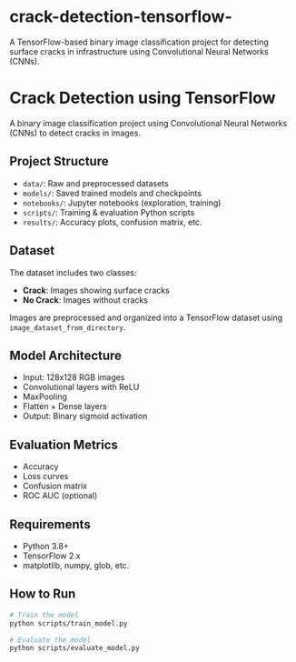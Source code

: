 # crack-detection-tensorflow-
A TensorFlow-based binary image classification project for detecting surface cracks in infrastructure using Convolutional Neural Networks (CNNs).
# Crack Detection using TensorFlow

A binary image classification project using Convolutional Neural Networks (CNNs) to detect cracks in images.

## Project Structure
- `data/`: Raw and preprocessed datasets
- `models/`: Saved trained models and checkpoints
- `notebooks/`: Jupyter notebooks (exploration, training)
- `scripts/`: Training & evaluation Python scripts
- `results/`: Accuracy plots, confusion matrix, etc.

##  Dataset
The dataset includes two classes:
- **Crack**: Images showing surface cracks
- **No Crack**: Images without cracks

Images are preprocessed and organized into a TensorFlow dataset using `image_dataset_from_directory`.

##  Model Architecture
- Input: 128x128 RGB images
- Convolutional layers with ReLU
- MaxPooling
- Flatten + Dense layers
- Output: Binary sigmoid activation

##  Evaluation Metrics
- Accuracy
- Loss curves
- Confusion matrix
- ROC AUC (optional)

##  Requirements
- Python 3.8+
- TensorFlow 2.x
- matplotlib, numpy, glob, etc.

## How to Run
```bash
# Train the model
python scripts/train_model.py

# Evaluate the model
python scripts/evaluate_model.py
